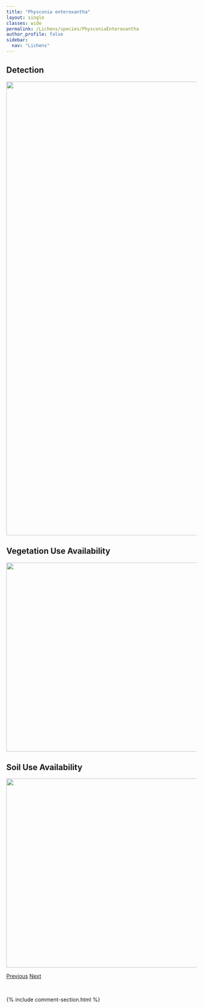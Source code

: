 ```yaml
---
title: "Physconia enteroxantha"
layout: single
classes: wide
permalink: /Lichens/species/PhysconiaEnteroxantha
author_profile: false
sidebar:
  nav: "Lichens"
---
```


<h2>Detection</h2>

<a href="https://drive.google.com/uc?export=view&id=1dRfLybkpqLo8gZnz1R5xPgddT5O1lgyT">
<img src="https://drive.google.com/uc?export=view&id=1dRfLybkpqLo8gZnz1R5xPgddT5O1lgyT" height = "1200" width = "800">
</a>


<h2>Vegetation Use Availability</h2>

<a href="https://drive.google.com/uc?export=view&id=1ltHOk5RKT4p1L6_DcntPgyjm37Uh_exK">
<img src="https://drive.google.com/uc?export=view&id=1ltHOk5RKT4p1L6_DcntPgyjm37Uh_exK" height = "500" width = "1000">
</a>


<h2>Soil Use Availability</h2>

<a href="https://drive.google.com/uc?export=view&id=1SH-fpy5jQgwRuXPFCNfTJJ3FZ-7TI6ht">
<img src="https://drive.google.com/uc?export=view&id=1SH-fpy5jQgwRuXPFCNfTJJ3FZ-7TI6ht" height = "500" width = "1000">
</a>


<a href="/DevelopmentWebsite/Lichens/species/PhysconiaDetersa" class="pagination--pager" title="Physconia detersa">Previous</a> <a href="/DevelopmentWebsite/Lichens/species/PhysconiaGrumosa" class="pagination--pager" title="Physconia grumosa">Next</a>

<p>&nbsp;</p>

{% include comment-section.html %}
